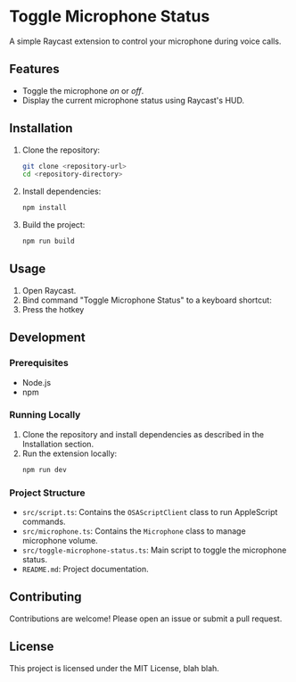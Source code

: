 # Toggle Microphone Status

A simple Raycast extension to control your microphone during voice calls.

## Features

- Toggle the microphone _on_ or _off_.
- Display the current microphone status using Raycast's HUD.

## Installation

1. Clone the repository:
   ```sh
   git clone <repository-url>
   cd <repository-directory>
   ```

2. Install dependencies:
   ```sh
   npm install
   ```

3. Build the project:
   ```sh
   npm run build
   ```

## Usage

1. Open Raycast.
2. Bind command "Toggle Microphone Status" to a keyboard shortcut:
3. Press the hotkey

## Development

### Prerequisites

- Node.js
- npm

### Running Locally

1. Clone the repository and install dependencies as described in the Installation section.
2. Run the extension locally:
   ```sh
   npm run dev
   ```

### Project Structure

- `src/script.ts`: Contains the `OSAScriptClient` class to run AppleScript commands.
- `src/microphone.ts`: Contains the `Microphone` class to manage microphone volume.
- `src/toggle-microphone-status.ts`: Main script to toggle the microphone status.
- `README.md`: Project documentation.

## Contributing

Contributions are welcome! Please open an issue or submit a pull request.

## License

This project is licensed under the MIT License, blah blah.
